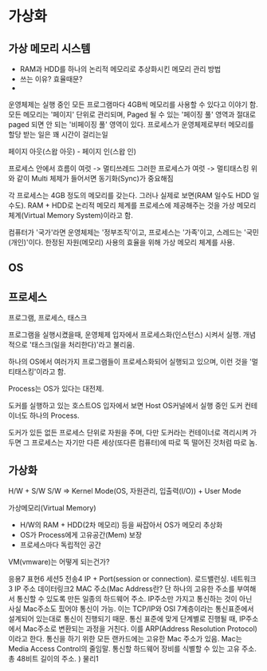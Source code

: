 # 가상화

## 가상 메모리 시스템
- RAM과 HDD를 하나의 논리적 메모리로 추상화시킨 메모리 관리 방법
- 쓰는 이유? 효율때문?
- 

운영체제는 실행 중인 모든 프로그램마다 4GB씩 메모리를 사용할 수 있다고 이야기 함.
모든 메모리는 '페이지' 단위로 관리되며, Paged 될 수 있는 '페이징 풀' 영역과 절대로 paged 되면 안 되는 '비페이징 풀' 영역이 있다.
프로세스가 운영체제로부터 메모리를 할당 받는 일은 꽤 시간이 걸리는일

페이지 아웃(스왑 아웃) - 페이지 인(스왑 인)

프로세스 안에서 흐름이 여럿 -> 멀티쓰레드
그러한 프로세스가 여럿 -> 멀티태스킹
위와 같이 Multi 체제가 들어서면 동기화(Sync)가 중요해짐

각 프로세스는 4GB 정도의 메모리를 갖는다. 그러나 실제로 보면(RAM 일수도 HDD 일수도).
RAM + HDD로 논리적 메모리 체계를 프로세스에 제공해주는 것을 가상 메모리 체계(Virtual Memory System)이라고 함.

컴퓨터가 '국가'라면 운영체제는 '정부조직'이고, 프로세스는 '가족'이고, 스레드는 '국민(개인)'이다. 한정된 자원(메모리) 사용의 효율을 위해 가상 메모리 체계를 사용.

## OS


## 프로세스
프로그램, 프로세스, 태스크

프로그램을 실행시켰을때, 운영체제 입자에서 프로세스화(인스턴스) 시켜서 실행. 개념적으로 '태스크(일을 처리한다)'라고 불리움.

하나의 OS에서 여러가지 프로그램들이 프로세스화되어 실행되고 있으며, 이런 것을 '멀티태스킹'이라고 함.

Process는 OS가 있다는 대전제.

도커를 실행하고 있는 호스트OS 입자에서 보면 Host OS커널에서 실행 중인 도커 컨테이너도 하나의 Process.

도커가 있든 없든 프로세스 단위로 자원을 주며, 다만 도커라는 컨테이너로 격리시켜 가두면 그 프로세스는 자기만 다른 세상(또다른 컴퓨터)에 따로 뚝 떨어진 것처럼 따로 놈. 


## 가상화

H/W + S/W
S/W => Kernel Mode(OS, 자원관리, 입출력(I/O)) + User Mode

가상메모리(Virtual Memory)
- H/W의 RAM + HDD(2차 메모리) 등을 싸잡아서 OS가 메모리 추상화
- OS가 Process에게 고유공간(Mem) 보장
- 프로세스마다 독립적인 공간

VM(vmware)는 어떻게 되는건가?

응용7
표현6
세션5
전송4 IP + Port(session or connection). 로드밸런싱.
네트워크3 IP 주소
데이터링크2 MAC 주소(Mac Address란? 단 하나의 고유한 주소를 부여해서 통신할 수 있도록 만든 일종의 하드웨어 주소. IP주소만 가지고 통신하는 것이 아닌 사실 Mac주소도 핐어야 통신이 가능. 이는 TCP/IP와 OSI 7계층이라는 통신표준에서 설계되어 있는대로 통신이 진행되기 때문. 통신 표준에 맞게 단계별로 진행될 때, IP주소에서 Mac주소로 변환되는 과정을 거친다. 이를 ARP(Address Resolution Protocol)이라고 한다. 통신을 하기 위한 모든 랜카드에는 고유한 Mac 주소가 있음. Mac는 Media Access Control의 줄임말. 통신할 하드웨어 장비를 식별할 수 있는 고유 주소. 총 48비트 길이의 주소. )
물리1